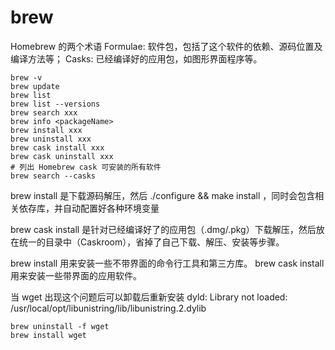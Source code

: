 # brew

Homebrew 的两个术语
Formulae: 软件包，包括了这个软件的依赖、源码位置及编译方法等；
Casks: 已经编译好的应用包，如图形界面程序等。

```shell
brew -v
brew update
brew list
brew list --versions
brew search xxx
brew info <packageName>
brew install xxx
brew uninstall xxx
brew cask install xxx
brew cask uninstall xxx
# 列出 Homebrew cask 可安装的所有软件
brew search --casks
```

brew install 是下载源码解压，然后 ./configure && make install ，同时会包含相关依存库，并自动配置好各种环境变量

brew cask install 是针对已经编译好了的应用包（.dmg/.pkg）下载解压，然后放在统一的目录中（Caskroom），省掉了自己下载、解压、安装等步骤。

brew install 用来安装一些不带界面的命令行工具和第三方库。
brew cask install 用来安装一些带界面的应用软件。

当 wget 出现这个问题后可以卸载后重新安装
dyld: Library not loaded: /usr/local/opt/libunistring/lib/libunistring.2.dylib

```shell
brew uninstall -f wget
brew install wget
```
